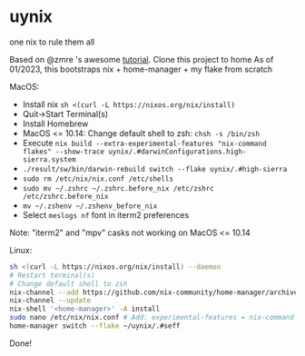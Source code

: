 # uynix
one nix to rule them all

Based on @zmre 's awesome [tutorial](https://github.com/zmre/mac-nix-simple-example).
Clone this project to home
As of 01/2023, this bootstraps nix + home-manager + my flake from scratch

MacOS:

- Install nix `sh <(curl -L https://nixos.org/nix/install)`
- Quit->Start Terminal(s)
- Install Homebrew
- MacOS <= 10.14: Change default shell to zsh: `chsh -s /bin/zsh`
- Execute `nix build --extra-experimental-features "nix-command flakes" --show-trace uynix/.#darwinConfigurations.high-sierra.system`
- `./result/sw/bin/darwin-rebuild switch --flake uynix/.#high-sierra`
- `sudo rm /etc/nix/nix.conf /etc/shells`
- `sudo mv ~/.zshrc ~/.zshrc.before_nix /etc/zshrc /etc/zshrc.before_nix`
- `mv ~/.zshenv ~/.zshenv_before_nix`
- Select `meslogs nf` font in iterm2 preferences

Note: "iterm2" and "mpv" casks not working on MacOS <= 10.14

Linux:

```bash
sh <(curl -L https://nixos.org/nix/install) --daemon
# Restart terminal(s)
# Change default shell to zsh
nix-channel --add https://github.com/nix-community/home-manager/archive/master.tar.gz home-manager
nix-channel --update
nix-shell '<home-manager>' -A install
sudo nano /etc/nix/nix.conf # Add: experimental-features = nix-command flakes
home-manager switch --flake ~/uynix/.#seff
```
Done!
